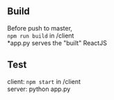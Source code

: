 <h2> Build </h2>
<p>Before push to master, <br>
<code>npm run build</code> in /client <br>
*app.py serves the "built" ReactJS</p>

<h2> Test </h2>
<p>client: <code>npm start</code> in /client <br>
server: python app.py</p>